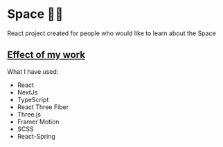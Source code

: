 # Space 👨‍🚀

React project created for people who would like to learn about the Space

## [Effect of my work](solar-system-journey.vercel.app/)

What I have used:

- React
- NextJs
- TypeScript
- React Three Fiber
- Three.js
- Framer Motion
- SCSS
- React-Spring
